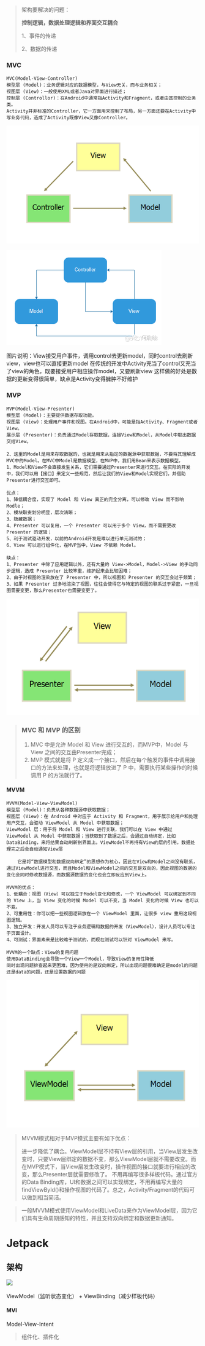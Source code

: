 > 架构要解决的问题：
>
> **控制逻辑，数据处理逻辑和界面交互耦合**
>
> 1、事件的传递
>
> 2、数据的传递

### MVC

```
MVC(Model-View-Controller)
模型层 (Model)：业务逻辑对应的数据模型，与View无关，而与业务相关；
视图层 (View)：一般使用XML或者Java对界面进行描述；
控制层 (Controllor)：在Android中通常指Activity和Fragment，或者由其控制的业务类。
Activity并非标准的Controller，它一方面用来控制了布局，另一方面还要在Activity中写业务代码，造成了Activity既像View又像Controller。
```

![](../images/mvc.png)

![](../images/mvc01.png)

图片说明：View接受用户事件，调用control去更新model，同时control去刷新view，view也可以直接更新model
在传统的开发中Activity充当了control又充当了view的角色，既要接受用户相应操作model，又要刷新view
这样做的好处是数据的更新变得很简单，缺点是Activity变得臃肿不好维护

### MVP

```
MVP(Model-View-Presenter)
模型层 (Model)：主要提供数据存取功能。
视图层 (View)：处理用户事件和视图。在Android中，可能是指Activity、Fragment或者View。
展示层 (Presenter)：负责通过Model存取数据，连接View和Model，从Model中取出数据交给View。

2、这里的Model是用来存取数据的，也就是用来从指定的数据源中获取数据，不要将其理解成MVC中的Model。在MVC中Model是数据模型，在MVP中，我们用Bean来表示数据模型。
1、Model和View不会直接发生关系，它们需要通过Presenter来进行交互。在实际的开发中，我们可以用【接口】来定义一些规范，然后让我们的View和Model实现它们，并借助Presenter进行交互即可。

优点：
1、降低耦合度，实现了 Model 和 View 真正的完全分离，可以修改 View 而不影响 Modle；
2、模块职责划分明显，层次清晰；
3、隐藏数据；
4、Presenter 可以复用，一个 Presenter 可以用于多个 View，而不需要更改 Presenter 的逻辑；
5、利于测试驱动开发，以前的Android开发是难以进行单元测试的；
6、View 可以进行组件化，在MVP当中，View 不依赖 Model。

缺点：
1、Presenter 中除了应用逻辑以外，还有大量的 View->Model，Model->View 的手动同步逻辑，造成 Presenter 比较笨重，维护起来会比较困难；
2、由于对视图的渲染放在了 Presenter 中，所以视图和 Presenter 的交互会过于频繁；
3、如果 Presenter 过多地渲染了视图，往往会使得它与特定的视图的联系过于紧密，一旦视图需要变更，那么Presenter也需要变更了。
```

![](../images/mvp.png)

>### MVC 和 MVP 的区别
>
>1. MVC 中是允许 Model 和 View 进行交互的，而MVP中，Model 与 View 之间的交互由Presenter完成；
>2. MVP 模式就是将 P 定义成一个接口，然后在每个触发的事件中调用接口的方法来处理，也就是将逻辑放进了 P 中，需要执行某些操作的时候调用 P 的方法就行了。

#### MVVM

```
MVVM(Model-View-ViewModel)
模型层 (Model)：负责从各种数据源中获取数据；
视图层 (View)：在 Android 中对应于 Activity 和 Fragment，用于展示给用户和处理用户交互，会驱动 ViewModel 从 Model 中获取数据；
ViewModel 层：用于将 Model 和 View 进行关联，我们可以在 View 中通过 ViewModel 从 Model 中获取数据；当获取到了数据之后，会通过自动绑定，比如 DataBinding，来将结果自动刷新到界面上。ViewModel不再持有View的层的引用，数据处理完之后会自动通知View层

	它是将“数据模型和数据双向绑定”的思想作为核心，因此在View和Model之间没有联系，通过ViewModel进行交互，而且Model和ViewModel之间的交互是双向的，因此视图的数据的变化会同时修改数据源，而数据源数据的变化也会立即反应到View上。

MVVM的优点：
1、低耦合：视图（View）可以独立于Model变化和修改，一个 ViewModel 可以绑定到不同的 View 上，当 View 变化的时候 Model 可以不变，当 Model 变化的时候 View 也可以不变。
2、可重用性：你可以把一些视图逻辑放在一个 ViewModel 里面，让很多 view 重用这段视图逻辑。
3、独立开发：开发人员可以专注于业务逻辑和数据的开发（ViewModel），设计人员可以专注于页面设计。
4、可测试：界面素来是比较难于测试的，而现在测试可以针对 ViewModel 来写。

MVVM的一个缺点：View的复用问题
使用DataBinding会导致一个View一个Model，导致View的复用性降低
同时出现问题排查起来更困难，因为使用的是双向绑定，所以出现问题很难确定是model的问题还是data的问题，还是设置数据的问题
```

![](../images/mvvm.png)

> MVVM模式相对于MVP模式主要有如下优点：
>
> 进一步降低了耦合。ViewModel层不持有View层的引用，当View层发生改变时，只要View层绑定的数据不变，那么ViewModel层就不需要改变。而在MVP模式下，当View层发生改变时，操作视图的接口就要进行相应的改变，那么Presenter层就需要修改了。
> 不用再编写很多样板代码。通过官方的Data Binding库，UI和数据之间可以实现绑定，不用再编写大量的findViewById()和操作视图的代码了。总之，Activity/Fragment的代码可以做到相当简洁。

> 一般MVVM模式使用ViewModel和LiveData来作为ViewModel层，因为它们具有生命周期感知的特性，并且支持双向绑定和数据更新通知。

# Jetpack
## 架构
![](https://developer.android.google.cn/topic/libraries/architecture/images/final-architecture.png)

ViewModel（监听状态变化） + ViewBinding（减少样板代码）

#### MVI

Model-View-Intent



> 组件化、插件化